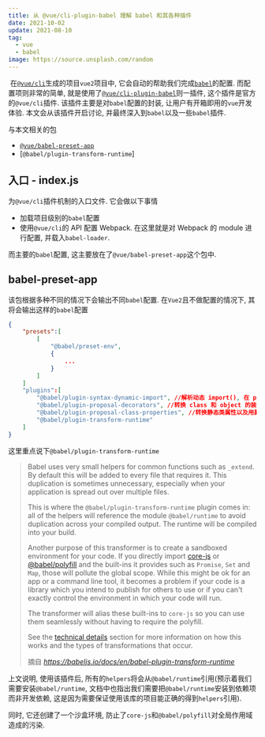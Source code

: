 ```yaml
---
title: 从 @vue/cli-plugin-babel 理解 babel 和其各种插件
date: 2021-10-02
update: 2021-08-10
tag:
  - vue
  - babel
image: https://source.unsplash.com/random
---
```


​	在[`@vue/cli`](https://cli.vuejs.org/)生成的项目`vue2`项目中, 它会自动的帮助我们完成[`babel`](https://babeljs.io/)的配置. 而配置项则非常的简单, 就是使用了[`@vue/cli-plugin-babel`](https://github.com/vuejs/vue-cli/tree/dev/packages/%40vue/cli-plugin-babel)则一插件, 这个插件是官方的`@vue/cli`插件. 该插件主要是对`babel`配置的封装, 让用户有开箱即用的`vue`开发体验. 本文会从该插件开启讨论, 并最终深入到`babel`以及一些`babel`插件.

与本文相关的包

- [`@vue/babel-preset-app`](https://github.com/vuejs/vue-cli/tree/dev/packages/%40vue/babel-preset-app)
- [`@babel/plugin-transform-runtime`]

## 入口 - index.js

为`@vue/cli`插件机制的入口文件. 它会做以下事情

- 加载项目级别的`babel`配置
- 使用`@vue/cli`的 API 配置 Webpack. 在这里就是对 Webpack 的 module 进行配置, 并载入`babel-loader`.

而主要的`babel`配置, 这主要放在了`@vue/babel-preset-app`这个包中.

## babel-preset-app

该包根据多种不同的情况下会输出不同`babel`配置. 在`Vue2`且不做配置的情况下, 其将会输出这样的`babel`配置

```json
{
    "presets":[
        [
            "@babel/preset-env",
            {
             	...
            }
        ]
    ]
    "plugins":[
        "@babel/plugin-syntax-dynamic-import", //解析动态 import(), 在 preset-env(ES2020)中内建
        "@babel/plugin-proposal-decorators", //转换 class 和 object 的装饰器到 ES5
        "@babel/plugin-proposal-class-properties", //转换静态类属性以及用属性初始化器语法声明的属性, 在 preset-env(ES2022)中内建
        "@babel/plugin-transform-runtime"
    ]
}
```

这里重点说下`@babel/plugin-transform-runtime`

> Babel uses very small helpers for common functions such as `_extend`. By default this will be added to every file that requires it. This duplication is sometimes unnecessary, especially when your application is spread out over multiple files.
>
> This is where the `@babel/plugin-transform-runtime` plugin comes in: all of the helpers will reference the module `@babel/runtime` to avoid duplication across your compiled output. The runtime will be compiled into your build.
>
> Another purpose of this transformer is to create a sandboxed environment for your code. If you directly import [core-js](https://github.com/zloirock/core-js) or [@babel/polyfill](https://babeljs.io/docs/en/babel-polyfill) and the built-ins it provides such as `Promise`, `Set` and `Map`, those will pollute the global scope. While this might be ok for an app or a command line tool, it becomes a problem if your code is a library which you intend to publish for others to use or if you can't exactly control the environment in which your code will run.
>
> The transformer will alias these built-ins to `core-js` so you can use them seamlessly without having to require the polyfill.
>
> See the [technical details](https://babeljs.io/docs/en/babel-plugin-transform-runtime#technical-details) section for more information on how this works and the types of transformations that occur.
>
> 摘自 *https://babeljs.io/docs/en/babel-plugin-transform-runtime*

上文说明, 使用该插件后, 所有的`helpers`将会从`@babel/runtime`引用(预示着我们需要安装`@babel/runtime`, 文档中也指出我们需要把`@babel/runtime`安装到依赖项而非开发依赖, 这是因为需要保证使用该库的项目能正确的得到`helpers`引用).

同时, 它还创建了一个沙盒环境, 防止了`core-js`和`@babel/polyfill`对全局作用域造成的污染.

